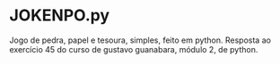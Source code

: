 # JOKENPO.py
Jogo de pedra, papel e tesoura, simples, feito em python. 
Resposta ao exercício 45 do curso de gustavo guanabara, módulo 2, de python.
